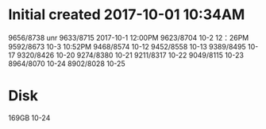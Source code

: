 # Initial created 2017-10-01 10:34AM

9656/8738 unr
9633/8715 2017-10-1 12:00PM
9623/8704 10-2 12：26PM
9592/8673 10-3 10:52PM
9468/8574 10-12
9452/8558 10-13
9389/8495 10-17
9320/8426 10-20
9274/8380 10-21
9211/8317 10-22
9049/8115 10-23
8964/8070 10-24
8902/8028 10-25

# Disk

169GB 10-24